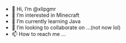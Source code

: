 - 👋 Hi, I’m @xlipgmr
- 👀 I’m interested in Minecraft
- 🌱 I’m currently learning Java
- 💞️ I’m looking to collaborate on ...(not now lol)
- 📫 How to reach me ...

<!---
xlipgmr/xlipgmr is a ✨ special ✨ repository because its `README.md` (this file) appears on your GitHub profile.
You can click the Preview link to take a look at your changes.
--->
